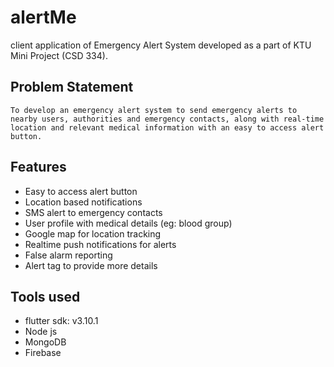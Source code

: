 # alertMe

client application of Emergency Alert System developed as a part of KTU Mini Project (CSD 334).

## Problem Statement
```
To develop an emergency alert system to send emergency alerts to nearby users, authorities and emergency contacts, along with real-time location and relevant medical information with an easy to access alert button.
```
## Features
- Easy to access alert button
- Location based notifications
- SMS alert to emergency contacts
- User profile with medical details (eg: blood group)
- Google map for location tracking
- Realtime push notifications for alerts
- False alarm reporting
- Alert tag to provide more details
## Tools used
- flutter sdk: v3.10.1
- Node js
- MongoDB
- Firebase
